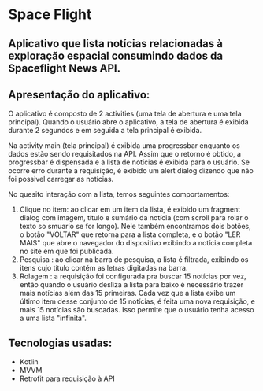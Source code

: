# Space Flight

## Aplicativo que lista notícias relacionadas à exploração espacial consumindo dados da Spaceflight News API. 


## Apresentação do aplicativo:
O aplicativo é composto de 2 activities (uma tela de abertura e uma tela principal).
Quando o usuário abre o aplicativo, a tela de abertura é exibida durante 2 segundos e em seguida a tela principal é exibida.

Na activity main (tela principal) é exibida uma progressbar enquanto os dados estão sendo requisitados na API. Assim que o retorno é obtido, a progressbar é dispensada e a lista de notícias é exibida para o usuário. Se ocorre erro durante a requisição, é exibido um alert dialog dizendo que não foi possivel carregar as notícias.

No quesito interação com a lista, temos seguintes comportamentos:
1. Clique no item: ao clicar em um item da lista, é exibido um fragment dialog com imagem, título e sumário da notícia (com scroll para rolar o texto so smuario se for longo). Nele também encontramos dois botões, o botão "VOLTAR" que retorna para a lista completa, e o botão "LER MAIS" que abre o navegador do dispositivo exibindo a notícia completa no site em que foi publicada.
2. Pesquisa : ao clicar na barra de pesquisa, a lista é filtrada, exibindo os itens cujo título contém as letras digitadas na barra.
3. Rolagem : a requisição foi configurada pra buscar 15 notícias por vez, então quando o usuário desliza a lista para baixo é necessário trazer mais notícias além das 15 primeiras. Cada vez que a lista exibe um último item desse conjunto de 15 notícias, é feita uma nova requisição, e mais 15 notícias são buscadas. Isso permite que o usuário tenha acesso a uma lista "infinita".

## Tecnologias usadas: 
- Kotlin
- MVVM
- Retrofit para requisição à API







 
 
 
 
